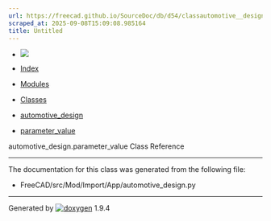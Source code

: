 ```yaml
---
url: https://freecad.github.io/SourceDoc/db/d54/classautomotive__design_1_1parameter__value.html
scraped_at: 2025-09-08T15:09:08.985164
title: Untitled
---
```


  * [ ![](https://www.freecad.org/svg/logo-freecad.svg) ](https://freecadweb.org "FreeCAD")
  * [Index](../../index.html "Index")
  * [Modules](../../modules.html "Modules list")
  * [Classes](../../annotated.html "Annotated list")

  * [automotive_design](../../d4/ddf/namespaceautomotive__design.html)
  * [parameter_value](../../db/d54/classautomotive__design_1_1parameter__value.html)

automotive_design.parameter_value Class Reference

* * *

The documentation for this class was generated from the following file:

  * FreeCAD/src/Mod/Import/App/automotive_design.py

* * *

Generated by
[![doxygen](../../doxygen.svg)](https://www.doxygen.org/index.html) 1.9.4

